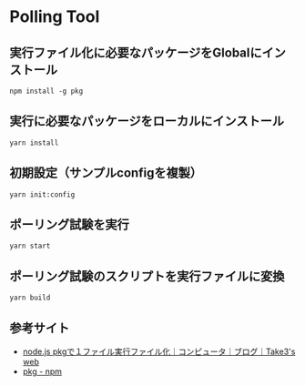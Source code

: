 # Polling Tool

## 実行ファイル化に必要なパッケージをGlobalにインストール

```
npm install -g pkg
```

## 実行に必要なパッケージをローカルにインストール
```
yarn install
```

## 初期設定（サンプルconfigを複製）

```
yarn init:config
```

## ポーリング試験を実行

```
yarn start
```

## ポーリング試験のスクリプトを実行ファイルに変換

```
yarn build
```

## 参考サイト

- [node.js pkgで１ファイル実行ファイル化｜コンピュータ｜ブログ｜Take3's web](https://www.valuestar.work/news/archives/98)  
- [pkg - npm](https://www.npmjs.com/package/pkg)  
